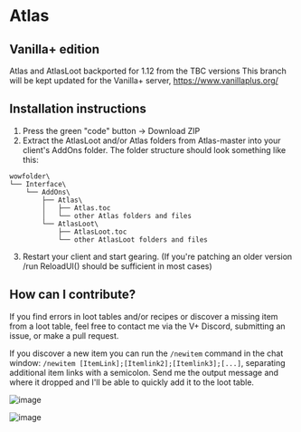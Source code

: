# Atlas
## Vanilla+ edition
Atlas and AtlasLoot backported for 1.12 from the TBC versions 
This branch will be kept updated for the Vanilla+ server, https://www.vanillaplus.org/

## Installation instructions
1. Press the green "code" button -> Download ZIP
2. Extract the AtlasLoot and/or Atlas folders from Atlas-master into your client's AddOns folder. The folder structure should look something like this:
```
wowfolder\
└── Interface\
    └── AddOns\
        ├── Atlas\
        │   ├── Atlas.toc
        │   └── other Atlas folders and files
        └── AtlasLoot\
            ├── AtlasLoot.toc
            └── other AtlasLoot folders and files
```
3. Restart your client and start gearing. (If you're patching an older version /run ReloadUI() should be sufficient in most cases)

## How can I contribute?
If you find errors in loot tables and/or recipes or discover a missing item from a loot table, feel free to contact me via the V+ Discord, submitting an issue, or make a pull request.

If you discover a new item you can run the `/newitem` command in the chat window: `/newitem [ItemLink];[Itemlink2];[Itemlink3];[...]`, separating additional item links with a semicolon. Send me the output message and where it dropped and I'll be able to quickly add it to the loot table.

![image](https://github.com/hawaiisa/Atlas/assets/8851801/d5f36a6f-7dd9-4661-82ac-4b9e7c6387e8)

![image](https://github.com/hawaiisa/Atlas/assets/8851801/bad2e0b4-353e-4a97-8b4d-c2bb18ecc1c9)
